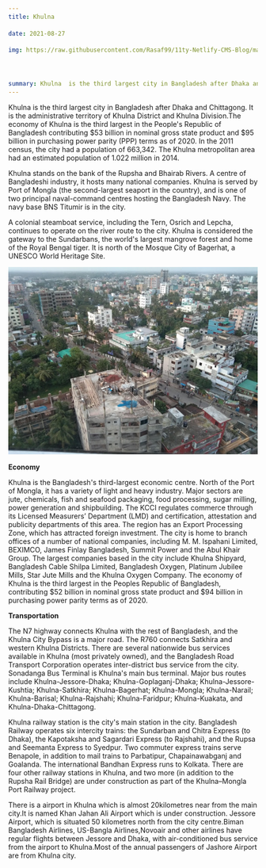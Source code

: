 ```yaml
---
title: Khulna

date: 2021-08-27

img: https://raw.githubusercontent.com/Rasaf99/11ty-Netlify-CMS-Blog/main/img/khulna-1.png



summary: Khulna  is the third largest city in Bangladesh after Dhaka and Chittagong. It is the administrative territory of Khulna District and Khulna Division.The economy of Khulna is the third largest in the People's Republic of Bangladesh contributing $53 billion in nominal gross state product and $95 billion in purchasing power parity (PPP) terms as of 2020. In the 2011 census, the city had a population of 663,342. The Khulna metropolitan area had an estimated population of 1.022 million in 2014.
---
```




Khulna  is the third largest city in Bangladesh after Dhaka and Chittagong. It is the administrative territory of Khulna District and Khulna Division.The economy of Khulna is the third largest in the People's Republic of Bangladesh contributing $53 billion in nominal gross state product and $95 billion in purchasing power parity (PPP) terms as of 2020. In the 2011 census, the city had a population of 663,342. The Khulna metropolitan area had an estimated population of 1.022 million in 2014.

Khulna stands on the bank of the Rupsha and Bhairab Rivers. A centre of Bangladeshi industry, it hosts many national companies. Khulna is served by Port of Mongla (the second-largest seaport in the country), and is one of two principal naval-command centres hosting the Bangladesh Navy. The navy base BNS Titumir is in the city.

A colonial steamboat service, including the Tern, Osrich and Lepcha, continues to operate on the river route to the city. Khulna is considered the gateway to the Sundarbans, the world's largest mangrove forest and home of the Royal Bengal tiger. It is north of the Mosque City of Bagerhat, a UNESCO World Heritage Site.


<p class="-post-img-wrapper-lg"><img class="-post-img-md" src="https://raw.githubusercontent.com/Rasaf99/11ty-Netlify-CMS-Blog/main/img/khulna-2.png" alt="khulna"></p>


**Economy**

Khulna is the Bangladesh's third-largest economic centre. North of the Port of Mongla, it has a variety of light and heavy industry. Major sectors are jute, chemicals, fish and seafood packaging, food processing, sugar milling, power generation and shipbuilding. The KCCI regulates commerce through its Licensed Measurers’ Department (LMD) and certification, attestation and publicity departments of this area. The region has an Export Processing Zone, which has attracted foreign investment. The city is home to branch offices of a number of national companies, including M. M. Ispahani Limited, BEXIMCO, James Finlay Bangladesh, Summit Power and the Abul Khair Group. The largest companies based in the city include Khulna Shipyard, Bangladesh Cable Shilpa Limited, Bangladesh Oxygen, Platinum Jubilee Mills, Star Jute Mills and the Khulna Oxygen Company. The economy of Khulna is the third largest in the Peoples Republic of Bangladesh, contributing $52 billion in nominal gross state product and $94 billion in purchasing power parity terms as of 2020.


**Transportation**

The N7 highway connects Khulna with the rest of Bangladesh, and the Khulna City Bypass is a major road. The R760 connects Satkhira and western Khulna Districts. There are several nationwide bus services available in Khulna (most privately owned), and the Bangladesh Road Transport Corporation operates inter-district bus service from the city. Sonadanga Bus Terminal is Khulna's main bus terminal. Major bus routes include Khulna-Jessore-Dhaka; Khulna-Goplaganj-Dhaka; Khulna-Jessore-Kushtia; Khulna-Satkhira; Khulna-Bagerhat; Khulna-Mongla; Khulna-Narail; Khulna-Barisal; Khulna-Rajshahi; Khulna-Faridpur; Khulna-Kuakata, and Khulna-Dhaka-Chittagong.


Khulna railway station is the city's main station in the city. Bangladesh Railway operates six intercity trains: the Sundarban and Chitra Express (to Dhaka), the Kapotaksha and Sagardari Express (to Rajshahi), and the Rupsa and Seemanta Express to Syedpur. Two commuter express trains serve Benapole, in addition to mail trains to Parbatipur, Chapainawabganj and Goalanda. The international Bandhan Express runs to Kolkata. There are four other railway stations in Khulna, and two more (in addition to the Rupsha Rail Bridge) are under construction as part of the Khulna–Mongla Port Railway project.


There is a airport in Khulna which is almost 20kilometres near from the main city.It is named Khan Jahan Ali Airport which is under construction. Jessore Airport, which is situated 50 kilometres north from the city centre.Biman Bangladesh Airlines, US-Bangla Airlines,Novoair and other airlines have regular flights between Jessore and Dhaka, with air-conditioned bus service from the airport to Khulna.Most of the annual passengers of Jashore Airport are from Khulna city.